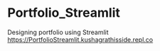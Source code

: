# Portfolio_Streamlit
Designing portfolio using Streamlit
https://PortfolioStreamlit.kushagrathisside.repl.co
